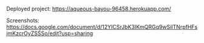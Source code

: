
Deployed project:
https://aqueous-bayou-96458.herokuapp.com/

Screenshots:
https://docs.google.com/document/d/12YICSrJbK3IKmQRGq9wSiITNrpfHFsjmKzcrOyZSSSo/edit?usp=sharing
